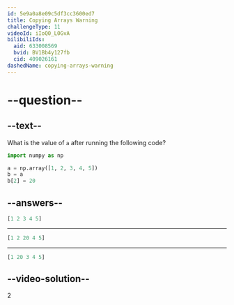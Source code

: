 ```yaml
---
id: 5e9a0a8e09c5df3cc3600ed7
title: Copying Arrays Warning
challengeType: 11
videoId: iIoQ0_L0GvA
bilibiliIds:
  aid: 633008569
  bvid: BV1Bb4y127fb
  cid: 409026161
dashedName: copying-arrays-warning
---
```


# --question--

## --text--

What is the value of `a` after running the following code?

```py
import numpy as np

a = np.array([1, 2, 3, 4, 5])
b = a
b[2] = 20
```

## --answers--

```python
[1 2 3 4 5]
```

---

```python
[1 2 20 4 5]
```

---

```python
[1 20 3 4 5]
```

## --video-solution--

2

